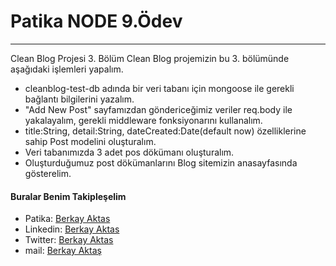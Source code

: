 #  Patika NODE 9.Ödev
***

Clean Blog Projesi 3. Bölüm
Clean Blog projemizin bu 3. bölümünde aşağıdaki işlemleri yapalım.

* cleanblog-test-db adında bir veri tabanı için mongoose ile gerekli bağlantı bilgilerini yazalım.
* "Add New Post" sayfamızdan göndericeğimiz veriler req.body ile yakalayalım, gerekli middleware fonksiyonarını kullanalım.
* title:String, detail:String, dateCreated:Date(default now) özelliklerine sahip Post modelini oluşturalım.
* Veri tabanımızda 3 adet pos dökümanı oluşturalım.
* Oluşturduğumuz post dökümanlarını Blog sitemizin anasayfasında gösterelim.





#### Buralar Benim Takipleşelim

* Patika: [Berkay Aktas](https://app.patika.dev/hberkayaktas)
* Linkedin: [Berkay Aktas](https://www.linkedin.com/in/hberkayaktas/)
* Twitter: [Berkay Aktas](https://twitter.com/hberkayaktas)
* mail: [Berkay Aktaş](mailto:hberkayaktas@gmail.com)
